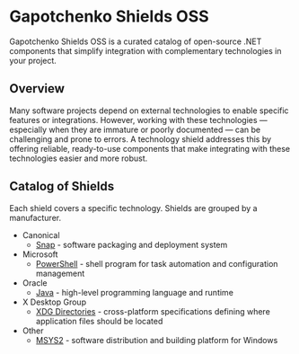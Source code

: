 # Gapotchenko Shields OSS

Gapotchenko Shields OSS is a curated catalog of open-source .NET components that simplify integration with complementary technologies in your project.

## Overview

Many software projects depend on external technologies to enable specific features or integrations.
However, working with these technologies — especially when they are immature or poorly documented — can be challenging and prone to errors.
A technology shield addresses this by offering reliable, ready-to-use components that make integrating with these technologies easier and more robust.

## Catalog of Shields

Each shield covers a specific technology.
Shields are grouped by a manufacturer.

- Canonical
    - [Snap](Catalog/Canonical/Snap) - software packaging and deployment system
- Microsoft
    - [PowerShell](Catalog/Microsoft/PowerShell) - shell program for task automation and configuration management
- Oracle
    - [Java](Catalog/Oracle/Java) - high-level programming language and runtime
- X Desktop Group
    - [XDG Directories](Catalog/X%20Desktop%20Group/Directories) - cross-platform specifications defining where application files should be located
- Other
  - [MSYS2](Catalog/Other/MSYS2) - software distribution and building platform for Windows
 
